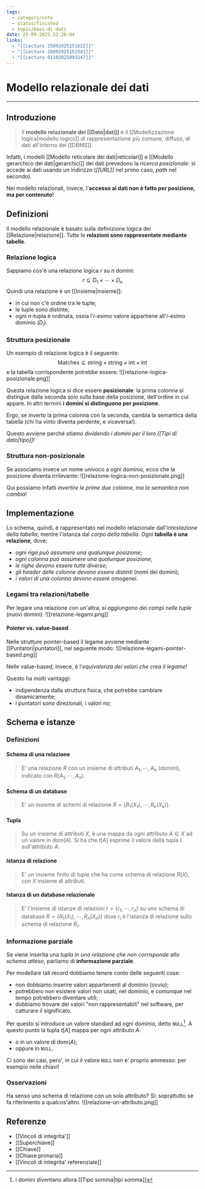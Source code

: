 ```yaml
---
tags:
  - category/note
  - status/finished
  - topic/basi-di-dati
date: 25-09-2025 22:26:04
links:
  - "[[Lecture 25092025151622]]"
  - "[[Lecture 26092025151541]]"
  - "[[Lecture 01102025093247]]"
---
```

# Modello relazionale dei dati
---
## Introduzione
> Il **modello relazionale dei [[Dato|dati]]** è il [[Modellizzazione logica|modello logico]] di rappresentazione più comune, diffuso, di dati all'interno dei [[DBMS]].

Infatti, i modelli [[Modello reticolare dei dati|reticolari]] e [[Modello gerarchico dei dati|gerarchici]] dei dati prevedono la _ricerca posizionale_: si accede ai dati usando un indirizzo (_[[URL]]_ nel primo caso, _path_ nel secondo).

Nei modello relazionali, invece, l'**accesso ai dati non è fatto per posizione, ma per contenuto**!

## Definizioni
Il modello relazionale è basato sulla definizione logica dei [[Relazione|relazione]]. Tutte le **relazioni sono rappresentate mediante tabelle**.

### Relazione logica
Sappiamo cos'è una relazione logica $r$ su $n$ domini:
$$r \subseteq D_{1} \times \cdots \times D_{n}$$
Quindi una relazione è un [[Insieme|insieme]]:
- in cui non c'è ordine tra le tuple;
- le tuple sono distinte;
- ogni $n$-tupla è ordinata, ossia l'$i$-esimo valore appartiene all'$i$-esimo dominio ($D_{i}$).

### Struttura posizionale
Un esempio di relazione logica è il seguente:
$$\text{Matches} \subseteq \text{string} \times \text{string} \times \text{int} \times \text{int}$$
e la tabella corrispondente potrebbe essere:
![[relazione-logica-posizionale.png]]

Questa relazione logica si dice essere **posizionale**: la prima colonna si distingue dalla seconda solo sulla base della posizione, dell'ordine in cui appare. In altri termini **i domini si distinguono per posizione**.

Ergo, se inverto la prima colonna con la seconda, cambia la semantica della tabella (chi ha vinto diventa perdente, e viceversa!).

Questo avviene perché _stiamo dividendo i domini per il loro [[Tipi di dato|tipo]]_!

### Struttura non-posizionale
Se associamo invece un nome univoco a ogni dominio, ecco che la posizione diventa irrilevante:
![[relazione-logica-non-posizionale.png]]

Qui possiamo infatti _invertire le prime due colonne, ma la semantica non cambia_!

## Implementazione
Lo schema, quindi, è rappresentato nel modello relazionale dall'_intestazione della tabella_; mentre l'istanza dal _corpo della tabella_. Ogni **tabella è una relazione**, dove:
- _ogni riga può assumere una qualunque posizione_;
- _ogni colonna può assumere una qualunque posizione_;
- _le righe devono essere tutte diverse_;
- _gli header delle colonne devono essere distinti_ (nomi dei domini);
- _i valori di una colonna devono essere omogenei_.

### Legami tra relazioni/tabelle
Per legare una relazione con un'altra, si _aggiungono dei campi nelle tuple_ (nuovi domini).
![[relazione-legami.png]]

#### Pointer vs. value-based
Nelle strutture pointer-based il legame avviene mediante [[Puntatori|puntatori]], nel seguente modo:
![[relazione-legami-pointer-based.png]]

Nelle value-based, invece, è l'_equivalenza dei valori che crea il legame_!

Questo ha molti vantaggi:
- indipendenza dalla struttura fisica, che potrebbe cambiare dinamicamente;
- i puntatori sono direzionali, i valori no;

## Schema e istanze
### Definizioni
#### Schema di una relazione
> E' una relazione $R$ con un insieme di attributi $A_{1}, \cdots, A_{n}$ (domini), indicato con $R(A_{1}, \cdots, A_{n})$.

#### Schema di un database
> E' un insieme di schemi di relazione $R = \{R_{1}(X_{1}), \cdots, R_{k}(X_{k})\}$.

#### Tupla
> Su un insieme di attributi $X$, è una mappa da ogni attributo $A \in X$ ad un valore in $\text{dom}(A)$.
> Si ha che $t[A]$ esprime il valore della tupla $t$ sull'attributo $A$.

#### Istanza di relazione
> E' un insieme finito di tuple che ha come schema di relazione $R(X)$, con $X$ insieme di attributi.

#### Istanza di un database relazionale
> E' l'insieme di istanze di relazioni $r = \{r_{1}, \cdots, r_{n}\}$ su uno schema di database $R = \{R_{1}(X_{1}), \cdots, R_{n}(X_{n})\}$ dove $r_{i}$ è l'istanza di relazione sullo schema di relazione $R_{i}$.

### Informazione parziale
Se viene inserita una _tupla in una relazione che non corrisponde allo schema atteso_, parliamo di **informazione parziale**.

Per modellare tali record dobbiamo tenere conto delle seguenti cose:
- non dobbiamo inserire valori appartenenti al dominio (ovvio);
- potrebbero non esistere valori non usati, nel dominio, e comunque nel tempo potrebbero diventare utili;
- dobbiamo trovare dei valori "non rappresentabili" nel software, per catturare il significato.

Per questo si introduce un valore standard ad ogni dominio, detto `NULL`[^1]. A questo punto la tupla $t[A]$ mappa per ogni attributo $A$:
- o in un valore di $\text{dom}(A)$;
- oppure in `NULL`.

Ci sono dei casi, pero', in cui il valore `NULL` non e' proprio ammesso: per esempio nelle chiavi!

### Osservazioni
Ha senso uno schema di relazione con un solo attributo? Sì: soprattutto se fa riferimento a qualcos'altro.
![[relazione-un-attributo.png]]

## Referenze
- [[Vincoli di integrita']]
- [[Superchiave]]
- [[Chiave]]
- [[Chiave primaria]]
- [[Vincoli di integrita' referenziale]]

[^1]: i domini diventano allora [[Tipo somma|tipi somma]]
